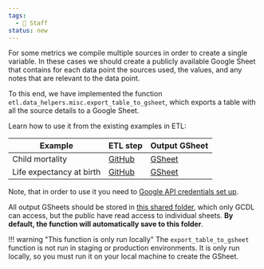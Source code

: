 ```yaml
---
tags:
  - 👷 Staff
status: new
---
```


For some metrics we compile multiple sources in order to create a single variable. In these cases we should create a publicly available Google Sheet that contains for each data point the sources used, the values, and any notes that are relevant to the data point.

To this end, we have implemented the function `etl.data_helpers.misc.export_table_to_gsheet`, which exports a table with all the source details to a Google Sheet.

Learn how to use it from the existing examples in ETL:

| Example | ETL step | Output GSheet |
|---------|-----------|---------------|
| Child mortality | [GitHub](https://github.com/owid/etl/blob/9c12fb1ba48dd2a3fbef557224be0d27842b9fee/etl/steps/data/grapher/un/2025-04-25/long_run_child_mortality.py#L27) | [GSheet](https://docs.google.com/spreadsheets/d/1n-WO7yEbi6sXPpeWrorSEVu8w_Yu5dM0n97q1h16L0g/edit?gid=0#gid=0) |
| Life expectancy at birth | [GitHub](https://github.com/owid/etl/blob/9c12fb1ba48dd2a3fbef557224be0d27842b9fee/etl/steps/data/grapher/demography/2024-12-03/life_expectancy.py#L29) | [GSheet](https://docs.google.com/spreadsheets/d/1LnrU1V3p2wq7sAPY4AHRdH1urol3cKev7prEvlLfSU4/edit?gid=0#gid=0) |

Note, that in order to use it you need to [Google API credentials set up](../configure-google-api.md).

All output GSheets should be stored in [this shared folder](https://drive.google.com/drive/folders/1qH0uBtO5KLvdew8X6u-lF75E4uKHSrjp), which only GCDL can access, but the public have read access to individual sheets. **By default, the function will automatically save to this folder**.

!!! warning "This function is only run locally"
    The `export_table_to_gsheet` function is not run in staging or production environments. It is only run locally, so you must run it on your local machine to create the GSheet.
